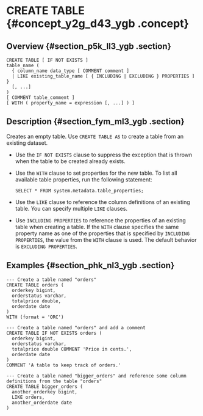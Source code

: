 # CREATE TABLE {#concept_y2g_d43_ygb .concept}

## Overview {#section_p5k_ll3_ygb .section}

```
CREATE TABLE [ IF NOT EXISTS ]
table_name (
  { column_name data_type [ COMMENT comment ]
  | LIKE existing_table_name [ { INCLUDING | EXCLUDING } PROPERTIES ] }
  [, ...]
)
[ COMMENT table_comment ]
[ WITH ( property_name = expression [, ...] ) ]
```

## Description {#section_fym_ml3_ygb .section}

Creates an empty table. Use `CREATE TABLE AS` to create a table from an existing dataset.

-   Use the `IF NOT EXISTS` clause to suppress the exception that is thrown when the table to be created already exists.

-   Use the `WITH` clause to set properties for the new table. To list all available table properties, run the following statement:

    ```
    SELECT * FROM system.metadata.table_properties;
    
    ```

-   Use the `LIKE` clause to reference the column definitions of an existing table. You can specify multiple `LIKE` clauses.

-   Use `INCLUDING PROPERTIES` to reference the properties of an existing table when creating a table. If the `WITH` clause specifies the same property name as one of the properties that is specified by `INCLUDING PROPERTIES`, the value from the `WITH` clause is used. The default behavior is `EXCLUDING PROPERTIES`.


## Examples {#section_phk_nl3_ygb .section}

```
--- Create a table named "orders"
CREATE TABLE orders (
  orderkey bigint,
  orderstatus varchar,
  totalprice double,
  orderdate date
)
WITH (format = 'ORC')

--- Create a table named "orders" and add a comment
CREATE TABLE IF NOT EXISTS orders (
  orderkey bigint,
  orderstatus varchar,
  totalprice double COMMENT 'Price in cents.',
  orderdate date
)
COMMENT 'A table to keep track of orders.'

--- Create a table named "bigger_orders" and reference some column definitions from the table "orders"
CREATE TABLE bigger_orders (
  another_orderkey bigint,
  LIKE orders,
  another_orderdate date
)
```

